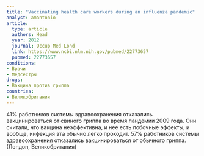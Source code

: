 ```yaml
---
title: "Vaccinating health care workers during an influenza pandemic"
analyst: amantonio
article:
  type: article
  authors: Head
  year: 2012
  journal: Occup Med Lond
  link: https://www.ncbi.nlm.nih.gov/pubmed/22773657
  pubmed: 22773657
conditions:
- Врачи
- Медсёстры
drugs:
- Вакцина против гриппа
countries:
- Великобритания
---
```


41% работников системы здравоохранения отказались вакцинироваться от свиного гриппа во время пандемии 2009 года. Они считали, что вакцина неэффективна, и нее есть побочные эффекты, и вообще, инфекция эта обычно легко проходит.
57% работников системы здравоохранения отказались вакцинироваться от обычного гриппа. (Лондон, Великобритания)
